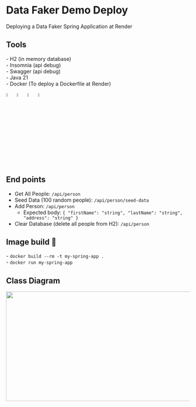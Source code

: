 # Data Faker Demo Deploy
Deploying a Data Faker Spring Application at Render

<h2>Tools</h2>
- H2 (in memory database) <br />
- Insomnia (api debug) <br />
- Swagger (api debug) <br />
- Java 21 <br />
- Docker (To deploy a Dockerfile at Render) <br />
<div style="display: inline_block" class="flex-container"><br>
        <img align="center" alt="Java" height="5%" width="5%" <img
                src="https://cdn.jsdelivr.net/gh/devicons/devicon/icons/java/java-original.svg" />
        <img align="center" alt="Spring" height="5%" width="5%" <img
                src="https://cdn.jsdelivr.net/gh/devicons/devicon/icons/spring/spring-original-wordmark.svg" />
        <img align="center" alt="Docker" height="5%" width="5%" <img
                src="https://cdn.jsdelivr.net/gh/devicons/devicon/icons/docker/docker-original.svg" />
	<img align="center" alt="Linux" height="5%" width="5%" <img
                src="https://cdn.jsdelivr.net/gh/devicons/devicon/icons/linux/linux-original.svg" />
</div>

<h2>End points</h2>
<ul>
  <li>Get All People: <code>/api/person</code></li>
  <li>Seed Data (100 random people): <code>/api/person/seed-data</code></li>
  <li>Add Person: <code>/api/person</code>
    <ul>
      <li>Expected body: <code>{ "firstName": "string", "lastName": "string", "address": "string" }</code></li>
    </ul>
  </li>
  <li>Clear Database (delete all people from H2): <code>/api/person</code></li>
</ul>  

<h2> Image build 🚧</h2>
- <code>docker build --rm -t my-spring-app .</code><br />
- <code>docker run my-spring-app</code>

<h2>Class Diagram</h2>
<img src="https://github.com/JGMelon22/DataFakerDemo/assets/73988556/3244674f-15a7-4876-af92-7a61ec6f1cb9" width="600" height="300"/> 